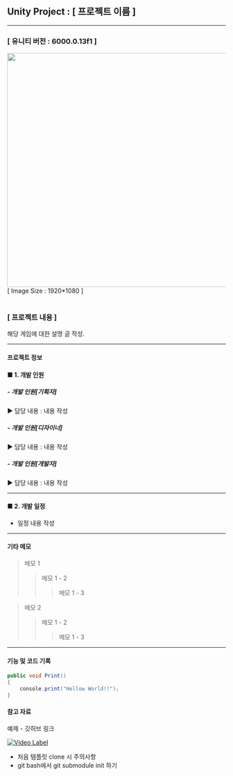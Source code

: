 
<h2>Unity Project : [ 프로젝트 이름 ]</h2>

---
<h3>[ 유니티 버전 : 6000.0.13f1 ]</h3>
<img  src="https://previews.dropbox.com/p/thumb/ACUAapQLsiMufEmBBEpCC7jVEdEG7kFi8W4SjCIWWQHkgLmXhXOgu1ZkIkNkgv90IsL0spLBcFdIC9hXa-byeumqgbQWKayE0_dMoHsI0FPYpe2uvw9QDg_BUA0lLAV8gLzpNtXL3cD6TfANzP8XG99x7Udbb4rMNUqPn7hiDNRnGEeyIa_lTnZJuEDLhLU1xhklPg5B4xRVt9h_2s_pzy2EKdtKonJCT0PKRexF3M2_zXBqYeYn1HztgxHCkOf-pAVubLzfWfachzntjISmxZgSUPOCmz77DEJnUypGCLRXy3d04zG_aYLkAFN6el4QISuQTRCHFNAwCHZYo0zGj4nC/p.png" width="960" height="540"/>
<img src=""/>[ Image Size : 1920*1080 ]<br><br>


<h3>[ 프로젝트 내용 ]</h3>
해당 게임에 대한 설명 글 작성.


<br>

---
<h4>프로젝트 정보 </h4>

<h4>■ 1. 개발 인원</h4>

<h5>- 개발 인원[기획자]</h5>
▶ 담당 내용 : 내용 작성

<h5>- 개발 인원[디자이너]</h5>
▶ 담당 내용 : 내용 작성

<h5>- 개발 인원[개발자]</h5>
▶ 담당 내용 : 내용 작성

---

<h4>■  2. 개발 일정</h4>

- 일정 내용 작성 <br>

---

<h4> 기타 메모 </h4>

> 메모 1
>> 메모 1 - 2
>>> 메모 1 - 3

> 메모 2
>> 메모 1 - 2
>>> 메모 1 - 3
---

<h4> 기능 및 코드 기록 </h4>

```C#
public void Print()
{
	console.print("Hellow World!!");
}
```

<h4> 참고 자료 </h4>

예제 - 깃허브 링크<br>

[![Video Label](https://i.ytimg.com/vi/XUuSxAC5tx8/hqdefault.jpg)](https://www.youtube.com/watch?v=XUuSxAC5tx8)


* 처음 템플릿 clone 시 주의사항
* git bash에서 git submodule init 하기


